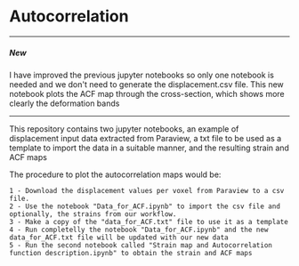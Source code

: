 # Autocorrelation

___________________________________________

##### New
I have improved the previous jupyter notebooks so only one notebook is needed and we don't need to generate the displacement.csv file. This new notebook plots the ACF map through the cross-section, which shows more clearly the deformation bands

________________________________________
This repository contains two jupyter notebooks, an example of displacement input data extracted from Paraview, a txt file to be used as a template to import the data in a suitable manner, and the resulting strain and ACF maps

The procedure to plot the autocorrelation maps would be:

    1 - Download the displacement values per voxel from Paraview to a csv file.
    2 - Use the notebook "Data_for_ACF.ipynb" to import the csv file and optionally, the strains from our workflow.
    3 - Make a copy of the "data_for_ACF.txt" file to use it as a template 
    4 - Run completelly the notebook "Data_for_ACF.ipynb" and the new data_for_ACF.txt file will be updated with our new data
    5 - Run the second notebook called "Strain map and Autocorrelation function description.ipynb" to obtain the strain and ACF maps
